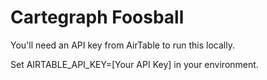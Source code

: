 # Cartegraph Foosball

You'll need an API key from AirTable to run this locally.

Set AIRTABLE_API_KEY=[Your API Key] in your environment.
